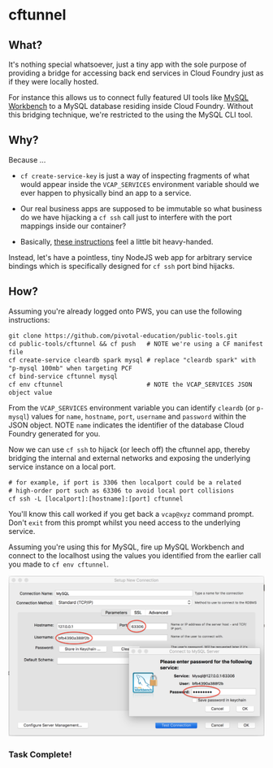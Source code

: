 # cftunnel

## What?

It's nothing special whatsoever, just a tiny app with the sole purpose of providing a bridge for accessing back end services in Cloud Foundry just as if they were locally hosted.

For instance this allows us to connect fully featured UI tools like [MySQL Workbench](https://www.mysql.com/products/workbench/) to a MySQL database residing inside Cloud Foundry.  Without this bridging technique, we're restricted to the using the MySQL CLI tool.

## Why?

Because ...

* `cf create-service-key` is just a way of inspecting fragments of what would appear inside the `VCAP_SERVICES` environment variable should we ever happen to physically bind an app to a service.

* Our real business apps are supposed to be immutable so what business do we have hijacking a `cf ssh` call just to interfere with the port mappings inside our container?

* Basically, [these instructions](https://docs.cloudfoundry.org/devguide/deploy-apps/ssh-services.html) feel a little bit heavy-handed.

Instead, let's have a pointless, tiny NodeJS web app for arbitrary service bindings which is specifically designed for `cf ssh` port bind hijacks.

## How?

Assuming you're already logged onto PWS, you can use the following instructions:

```
git clone https://github.com/pivotal-education/public-tools.git
cd public-tools/cftunnel && cf push   # NOTE we're using a CF manifest file
cf create-service cleardb spark mysql # replace "cleardb spark" with "p-mysql 100mb" when targeting PCF
cf bind-service cftunnel mysql
cf env cftunnel                       # NOTE the VCAP_SERVICES JSON object value
```

From the `VCAP_SERVICES` environment variable you can identify `cleardb` (or `p-mysql`) values for `name`, `hostname`, `port`, `username` and `password` within the JSON object.  NOTE `name` indicates the identifier of the database Cloud Foundry generated for you.

Now we can use `cf ssh` to hijack (or leech off) the cftunnel app, thereby bridging the internal and external networks and exposing the underlying service instance on a local port.

```
# for example, if port is 3306 then localport could be a related 
# high-order port such as 63306 to avoid local port collisions
cf ssh -L [localport]:[hostname]:[port] cftunnel
```

You'll know this call worked if you get back a `vcap@xyz` command prompt.  Don't `exit` from this prompt whilst you need access to the underlying service.

Assuming you're using this for MySQL, fire up MySQL Workbench and connect to the localhost using the values you identified from the earlier call you made to `cf env cftunnel`.

![MySQL Workbench](mysqlworkbench.png)

### Task Complete!



